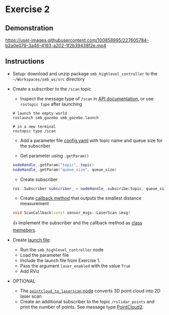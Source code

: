 # Exercise 2

## Demonstration



https://user-images.githubusercontent.com/100858995/227605784-b2a0e079-3a46-4193-a202-1f2b39438f2e.mp4



## Instructions
- Setup: download and unzip package `smb_highlevel_controller` to the `~/Workspaces/smb_ws/src` directory
- Create a subscriber to the `/scan` topic

  - Inspect the message type of `/scan` in [API documentation](http://docs.ros.org/en/melodic/api/sensor_msgs/html/msg/LaserScan.html), or use `rostopic type` 
after launching


  ```shell
  # launch the empty world
  roslaunch smb_gazebo smb_gazebo.launch
  
  # in a new terminal
  rostopic type /scan
  ```
  
  - Add a parameter file [config.yaml](https://github.com/Perian-Yan/Introduction-to-ROS/blob/36cbe4b5c018e1c7269894053d80dc6c9d76f237/Exercise%202/smb_highlevel_controller/config/config.yaml) with topic name and queue size for the subscriber
  
  - Get parameter using `.getParam()`
  
  ```cpp
  nodeHandle_.getParam("topic", topic)
  nodeHandle_.getParam("queue_size", queue_size)
  ```
  
  - Create subscriber
  
  ```cpp
  ros::Subscriber subscriber_ = nodeHandle_.subscribe(topic, queue_size, &SmbHighlevelController::ScanCallback, this);
  ```
  
  - Create [callback method](https://github.com/Perian-Yan/Introduction-to-ROS/blob/36cbe4b5c018e1c7269894053d80dc6c9d76f237/Exercise%202/smb_highlevel_controller/src/SmbHighlevelController.cpp#L29) that outputs the smallest distance measurement
  
  ```cpp
  void ScanCallback(const sensor_msgs::LaserScan &msg)
  ```
  
    👍 Implement the subscriber and the callback method as [class memebers](https://github.com/Perian-Yan/Introduction-to-ROS/blob/36cbe4b5c018e1c7269894053d80dc6c9d76f237/Exercise%202/smb_highlevel_controller/include/smb_highlevel_controller/SmbHighlevelController.hpp#L28-L34). 

- Create [launch file](https://github.com/Perian-Yan/Introduction-to-ROS/blob/36cbe4b5c018e1c7269894053d80dc6c9d76f237/Exercise%202/smb_highlevel_controller/launch/smb_highlevel_controller_node.launch):
  - Run the `smb_highlevel_controller` node
  - Load the parameter file
  - Include the launch file from Exercise 1. 
  - Pass the argument `laser_enabled` with the value `True`
  - Add RViz
  
- OPTIONAL
  - The [`pointcloud_to_laserscan` node](http://wiki.ros.org/pointcloud_to_laserscan) converts 3D point cloud into 2D laser scan
  - Create an additional subscriber to the topic `/rslidar_points` and print the number of points. See message type [PointCloud2](http://docs.ros.org/en/melodic/api/sensor_msgs/html/msg/PointCloud2.html).
